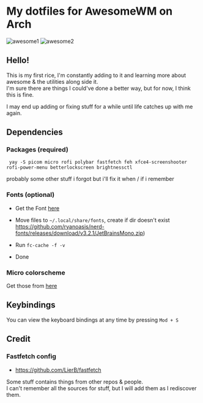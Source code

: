 # My dotfiles for AwesomeWM on Arch
![awesome1](https://fuji.s-ul.eu/7kqrMP6y)
![awesome2](https://fuji.s-ul.eu/mFzfjjhV)

## Hello!
This is my first rice, I'm constantly adding to it and learning more about awesome & the utilities along side it. \
I'm sure there are things I could've done a better way, but for now, I think this is fine.

I may end up adding or fixing stuff for a while until life catches up with me again.

## Dependencies

### Packages (required)
``` yay -S picom micro rofi polybar fastfetch feh xfce4-screenshooter rofi-power-menu betterlockscreen brightnessctl``` 

probably some other stuff i forgot but i'll fix it when / if i remember

### Fonts (optional)
- Get the Font [here](https://github.com/ryanoasis/nerd-fonts/releases/download/v3.2.1/JetBrainsMono.zip) 
- Move files to ``` ~/.local/share/fonts ```, create if dir doesn't exist
https://github.com/ryanoasis/nerd-fonts/releases/download/v3.2.1/JetBrainsMono.zip)  
- Run ```fc-cache -f -v ``` 

- Done

### Micro colorscheme
Get those from [here](https://github.com/KiranWells/micro-nord-tc-colors)

## Keybindings
You can view the keyboard bindings at any time by pressing ```Mod + S ```

## Credit

### Fastfetch config
- https://github.com/LierB/fastfetch

Some stuff contains things from other repos & people. \
I can't remember all the sources for stuff, but I will add them as I rediscover them.
